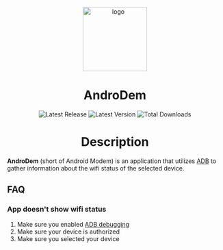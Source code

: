 <div align="center">
    <a><img width=150 src=https://raw.githubusercontent.com/MurkyYT/AndroDem/main/src/AndroDem/icons/main.ico alt="logo"/></a>
   <h1>AndroDem</h1>
</div>
<p align="center">
  <img width="auto" src="https://img.shields.io/github/release-date/murkyyt/androdem?label=Latest%20release&style=for-the-badge" alt="Latest Release">
  <img width="auto" src="https://img.shields.io/github/v/tag/murkyyt/androdem?label=Latest%20version&style=for-the-badge" alt="Latest Version">
  <img width="auto" src="https://img.shields.io/github/downloads/murkyyt/androdem/total?color=brightgreen&label=Total%20downloads&style=for-the-badge" alt="Total Downloads">
</p>

<h1 align="center">Description</h1>

**AndroDem** (short of Android Modem) is an application that utilizes [ADB](https://developer.android.com/tools/adb) to gather information about the wifi status of the selected device.

## FAQ
### **App doesn't show wifi status**
1. Make sure you enabled [ADB debugging](https://developer.android.com/studio/debug/dev-options#enable)
2. Make sure your device is authorized
3. Make sure you selected your device
  